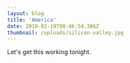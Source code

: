 ```yaml
---
layout: blog
title: 'America'
date: 2018-02-19T00:46:54.386Z
thumbnail: /uploads/silicon-valley.jpg
---
```

Let's get this working tonight.
